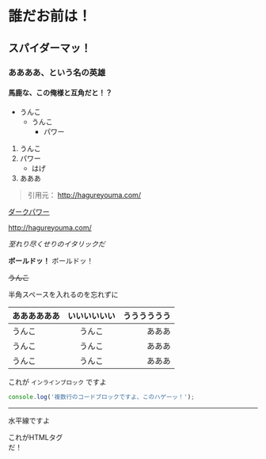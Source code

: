 # 誰だお前は！
## スパイダーマッ！
### ああああ、という名の英雄
#### 馬鹿な、この俺様と互角だと！？

- うんこ
  - うんこ
    - パワー
1. うんこ
1. パワー
   - はげ
1. あああ

> 引用元： http://hagureyouma.com/

[ダークパワー](http://hagureyouma.com/)

http://hagureyouma.com/

*至れり尽くせりのイタリックだ*

**ボールドッ！** ボールドッ！

~~うんこ~~

半角スペースを入れるのを忘れずに

|ああああああ|いいいいいい|うううううう|
|:-|:-:|-:|
|うんこ|うんこ|あああ|
|うんこ|うんこ|あああ|
|うんこ|うんこ|あああ|

これが `インラインブロック` ですよ

```javascript
console.log('複数行のコードブロックですよ、このハゲーッ！');
```

---

水平線ですよ

これがHTMLタグ<br>だ！